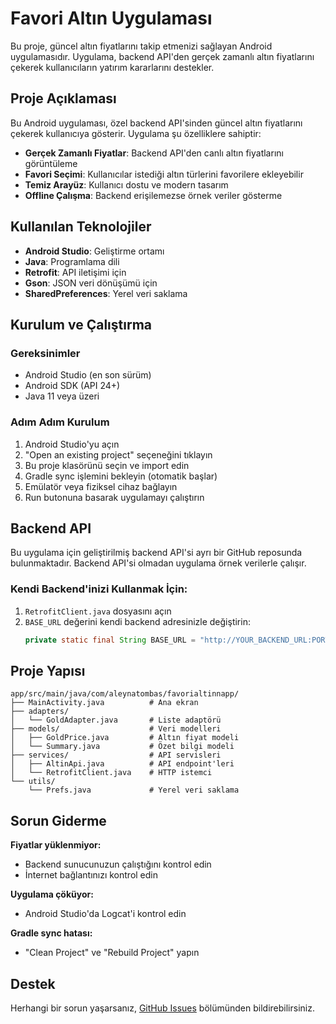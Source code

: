 # Favori Altın Uygulaması

Bu proje, güncel altın fiyatlarını takip etmenizi sağlayan Android uygulamasıdır. Uygulama, backend API'den gerçek zamanlı altın fiyatlarını çekerek kullanıcıların yatırım kararlarını destekler.

## Proje Açıklaması

Bu Android uygulaması, özel backend API'sinden güncel altın fiyatlarını çekerek kullanıcıya gösterir. Uygulama şu özelliklere sahiptir:

- **Gerçek Zamanlı Fiyatlar**: Backend API'den canlı altın fiyatlarını görüntüleme
- **Favori Seçimi**: Kullanıcılar istediği altın türlerini favorilere ekleyebilir
- **Temiz Arayüz**: Kullanıcı dostu ve modern tasarım
- **Offline Çalışma**: Backend erişilemezse örnek veriler gösterme

## Kullanılan Teknolojiler

- **Android Studio**: Geliştirme ortamı
- **Java**: Programlama dili
- **Retrofit**: API iletişimi için
- **Gson**: JSON veri dönüşümü için
- **SharedPreferences**: Yerel veri saklama

## Kurulum ve Çalıştırma

### Gereksinimler
- Android Studio (en son sürüm)
- Android SDK (API 24+)
- Java 11 veya üzeri

### Adım Adım Kurulum

1. Android Studio'yu açın
2. "Open an existing project" seçeneğini tıklayın
3. Bu proje klasörünü seçin ve import edin
4. Gradle sync işlemini bekleyin (otomatik başlar)
5. Emülatör veya fiziksel cihaz bağlayın
6. Run butonuna basarak uygulamayı çalıştırın

## Backend API

Bu uygulama için geliştirilmiş backend API'si ayrı bir GitHub reposunda bulunmaktadır. Backend API'si olmadan uygulama örnek verilerle çalışır.

### Kendi Backend'inizi Kullanmak İçin:
1. `RetrofitClient.java` dosyasını açın
2. `BASE_URL` değerini kendi backend adresinizle değiştirin:
   ```java
   private static final String BASE_URL = "http://YOUR_BACKEND_URL:PORT/";
   ```

## Proje Yapısı

```
app/src/main/java/com/aleynatombas/favorialtinnapp/
├── MainActivity.java          # Ana ekran
├── adapters/
│   └── GoldAdapter.java       # Liste adaptörü
├── models/                    # Veri modelleri
│   ├── GoldPrice.java         # Altın fiyat modeli
│   └── Summary.java           # Özet bilgi modeli
├── services/                  # API servisleri
│   ├── AltinApi.java          # API endpoint'leri
│   └── RetrofitClient.java    # HTTP istemci
└── utils/
    └── Prefs.java             # Yerel veri saklama
```

## Sorun Giderme

**Fiyatlar yüklenmiyor:**
- Backend sunucunuzun çalıştığını kontrol edin
- İnternet bağlantınızı kontrol edin

**Uygulama çöküyor:**
- Android Studio'da Logcat'i kontrol edin

**Gradle sync hatası:**
- "Clean Project" ve "Rebuild Project" yapın

## Destek

Herhangi bir sorun yaşarsanız, [GitHub Issues](https://github.com/aleynatombas/FavoriAltinnApp/issues) bölümünden bildirebilirsiniz.
